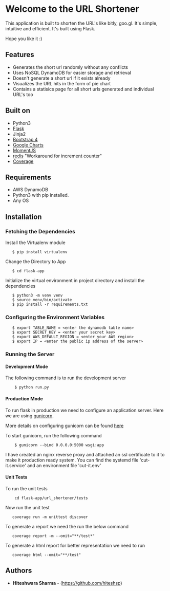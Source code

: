 # Welcome to the URL Shortener

This application is built to shorten the URL's like bitly, goo.gl. It's simple, intuitive and efficient. It's built using Flask.

Hope you like it :)

## Features

* Generates the short url randomly without any conflicts
* Uses NoSQL DynamoDB for easier storage and retrieval
* Doesn't generate a short url if it exists already
* Visualizes the URL hits in the form of pie chart
* Contains a statisics page for all short urls generated and individual URL's too

## Built on
* Python3
* [Flask](https://flask.palletsprojects.com)
* Jinja2
* [Bootstrap 4](getbootstrap.com/)
* [Google Charts](https://developers.google.com/chart)
* [MomentJS](https://momentjs.com/)
* [redis](https://redis.io) "Workaround for increment counter"
* [Coverage](https://coverage.readthedocs.io/en/coverage-5.0.3/)

## Requirements

* AWS DynamoDB
* Python3 with pip installed.
* Any OS


## Installation

### Fetching the Dependencies

Install the Virtualenv module
``` 
   $ pip install virtualenv
```
Change the Directory to App
```
   $ cd flask-app
```
Initialize the virtual environment in project directory and install the dependencies
```
   $ python3 -m venv venv
   $ source venv/bin/activate
   $ pip install -r requirements.txt    
```

### Configuring the Environment Variables
```
   $ export TABLE_NAME = <enter the dynamodb table name>
   $ export SECRET_KEY = <enter your secret key>
   $ export AWS_DEFAULT_REGION = <enter your AWS region>
   $ export IP = <enter the public ip address of the server>
```

### Running the Server

#### Development Mode

The following command is to run the development server
```
    $ python run.py
```
#### Production Mode

To run flask in production we need to configure an application server. Here we are using [gunicorn](https://gunicorn.org/).

More details on configuring gunicorn can be found [here](https://www.digitalocean.com/community/tutorials/how-to-serve-flask-applications-with-gunicorn-and-nginx-on-ubuntu-18-04)


To start gunicorn, run the following command

```
    $ gunicorn --bind 0.0.0.0:5000 wsgi:app
```

I have created an nginx reverse proxy and attached an ssl certificate to it to make it production ready 
system.
You can find the systemd file 'cut-it.service' and an environment file 'cut-it.env'

#### Unit Tests
To run the unit tests

```
    cd flask-app/url_shortener/tests
```
Now run the unit test

```
   coverage run -m unittest discover
```

To generate a report we need the run the below command

```
   coverage report -m --omit="**/test*"
```
To generate a html report for better representation we need to run 
```
   coverage html --omit="**/test"
```

## Authors

* **Hiteshwara Sharma** - (https://github.com/hiteshsp)

